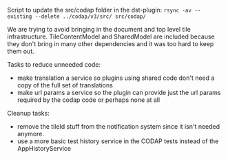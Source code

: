 Script to update the src/codap folder in the dst-plugin:
`rsync -av --existing --delete ../codap/v3/src/ src/codap/`

We are trying to avoid bringing in the document and top level tile infrastructure.
TileContentModel and SharedModel are included because they don't bring in many other dependencies and it was too hard to keep them out.

Tasks to reduce unneeded code:
- make translation a service so plugins using shared code don't need a copy of the full set of translations
- make url params a service so the plugin can provide just the url params required by the codap code or perhaps none at all

Cleanup tasks:
- remove the tileId stuff from the notification system since it isn't needed anymore.
- use a more basic test history service in the CODAP tests instead of the AppHistoryService
